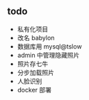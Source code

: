 ## todo

- 私有化项目
- 改名 babylon
- 数据库用 mysql@tslow
- admin 中管理隐藏照片
- 照片存七牛
- 分步加载照片
- 人脸识别
- docker 部署
